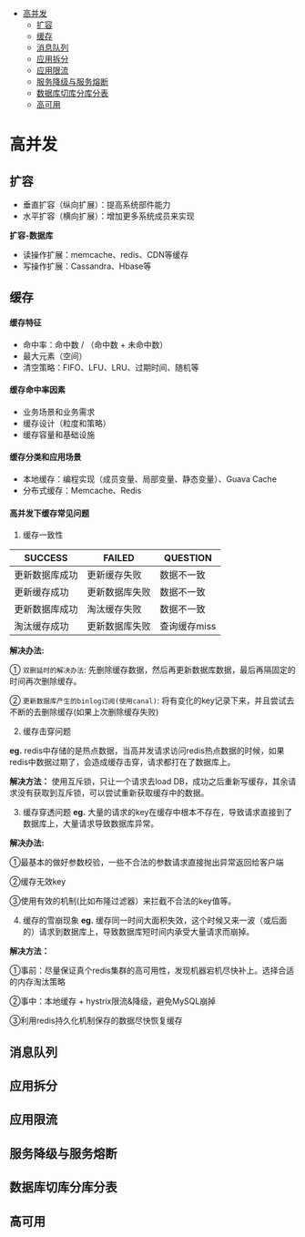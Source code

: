 <!-- GFM-TOC -->
* [高并发](#高并发)
    * [扩容](#扩容)
    * [缓存](#缓存)
    * [消息队列](#消息队列)
    * [应用拆分](#应用拆分)
    * [应用限流](#应用限流)
    * [服务降级与服务熔断](#服务降级与服务熔断)
    * [数据库切库分库分表](#数据库切库分库分表)
    * [高可用](#高可用)
<!-- GFM-TOC -->

# 高并发

## 扩容

- 垂直扩容（纵向扩展）：提高系统部件能力
- 水平扩容（横向扩展）：增加更多系统成员来实现

**扩容-数据库**
- 读操作扩展：memcache、redis、CDN等缓存
- 写操作扩展：Cassandra、Hbase等

## 缓存

#### 缓存特征
- 命中率：命中数 / （命中数 + 未命中数）
- 最大元素（空间）
- 清空策略：FIFO、LFU、LRU、过期时间、随机等

#### 缓存命中率因素
- 业务场景和业务需求
- 缓存设计（粒度和策略）
- 缓存容量和基础设施

#### 缓存分类和应用场景
- 本地缓存：编程实现（成员变量、局部变量、静态变量）、Guava Cache
- 分布式缓存：Memcache、Redis

#### 高并发下缓存常见问题

1. 缓存一致性

|SUCCESS|FAILED|QUESTION|
|-|-|-|
|更新数据库成功|更新缓存失败|数据不一致|
|更新缓存成功|更新数据库失败|数据不一致|
|更新数据库成功|淘汰缓存失败|数据不一致|
|淘汰缓存成功|更新数据库失败|查询缓存miss|

**解决办法:**

① `双删延时的解决办法`: 先删除缓存数据，然后再更新数据库数据，最后再隔固定的时间再次删除缓存。

② `更新数据库产生的binlog订阅(使用canal)`: 将有变化的key记录下来，并且尝试去不断的去删除缓存(如果上次删除缓存失败)

2. 缓存击穿问题

**eg.** redis中存储的是热点数据，当高并发请求访问redis热点数据的时候，如果redis中数据过期了，会造成缓存击穿，请求都打在了数据库上。

**解决方法：** 使用互斥锁，只让一个请求去load DB，成功之后重新写缓存，其余请求没有获取到互斥锁，可以尝试重新获取缓存中的数据。

3. 缓存穿透问题
**eg.** 大量的请求的key在缓存中根本不存在，导致请求直接到了数据库上，大量请求导致数据库异常。

**解决办法:** 

①最基本的做好参数校验，一些不合法的参数请求直接抛出异常返回给客户端

②缓存无效key

③使用有效的机制(比如布隆过滤器）来拦截不合法的key值等。

4. 缓存的雪崩现象
**eg.** 缓存同一时间大面积失效，这个时候又来一波（或后面的）请求到数据库上，导致数据库短时间内承受大量请求而崩掉。

**解决方法：** 

①事前：尽量保证真个redis集群的高可用性，发现机器宕机尽快补上。选择合适的内存淘汰策略

②事中：本地缓存 + hystrix限流&降级，避免MySQL崩掉

③利用redis持久化机制保存的数据尽快恢复缓存

## 消息队列


## 应用拆分


## 应用限流


## 服务降级与服务熔断


## 数据库切库分库分表


## 高可用